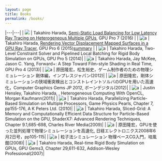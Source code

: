```yaml
---
layout: page
title: Books
permalink: /books/
---
```



|---|---|
| ![](../imgs/b_gpuPro5.jpg)  | Takahiro Harada, [Semi-Static Load Balancing for Low Latency Ray Tracing on Heterogeneous Multiple GPUs](./publications/GPUPro7-5-4_heterogeneousLoadBalancing.pdf), GPU Pro 7 (2016)  |
| ![a](../imgs/b_gpuPro5.jpg)  | Takahiro Harada, [Rendering Vector Displacement Mapped Surfaces in a GPU Ray Tracer](./publications/GPUPro6_GPUVectorDisplacement.pdf), GPU Pro 6 (2015)[summary](https://github.com/takahiroharada/takahiroharada.github.io/blob/master/publications/Rendering%20Vector%20Displacement%20Mapped%20Surfaces%20in%20a%20GPU%20Ray%20Tracer.md)  |
| ![a](../imgs/b_gpuPro5.jpg) | Takahiro Harada, Two-Level Constraint Solver and Pipelined Local Batching for Rigid Body Simulation on GPUs, GPU Pro 5 (2014)|
| ![a](../imgs/b_gpuPro4.jpg) | Takahiro Harada, Jay McKee, Jason C. Yang, Forward+: A Step Toward Film-style Shading in Real Time, GPU Pro 4 (2013)|
| ![a](../imgs/b_rigidBodyPhysicsSimulation.jpg) | 原田隆宏，松生裕史，ゲーム制作者のための物理シミュレーション 剛体編，インプレスジャパン(2012)|
| ![a](../imgs/b_cgGemsJp2012.jpg) | 原田隆宏，剛体シミュレーションの狭域衝突検出とコンストレイントソルバのGPUを用いた高速化，Computer Graphics Gems JP 2012, ボーンデジタル(2012)|
| ![a](../imgs/b_opencl.jpg) | Justin Hensley, Takahiro Harada, , Heterogeneous Computing With OpenCL, Morgan Kaufmann(2011)|
| ![a](../imgs/b_gamePhysicsPearls.jpg) | Takahiro Harada, Parallelizing Particle-Based Simulation on Multiple Processors, Game Physics Pearls, Chapter 7, pp155-176, A K Peters Ltd. (2010)|
| ![a](../imgs/b_shaderx7.jpg) | Takahiro Harada, Sliced-Grid: A Memory and Computationally Efficient Data Structure for Particle-Based Simulation on the GPU, ShaderX7: Advanced Rendering Techniques, Chapter 9.1,685-698, Charles River Media(2009)|
| ![a](../imgs/b_nikkei.jpg) | 原田隆宏，GPUを使った並列処理で物理シミュレーションを高速化, 日経エレクトロニクス2008年6月2日号，pp105-115|
| ![a](../imgs/b_ParticleBasedSimulation.jpg) | 粒子法シミュレーション 物理ベースCG入門，培風館(2008)|
| ![a](../imgs/b_GpuGems3.jpg) | Takahiro Harada, Real-time Rigid Body Simulation on GPUs, GPU Gems3, Chapter 29,611-632, Addison-Wesley Professional(2007)|

